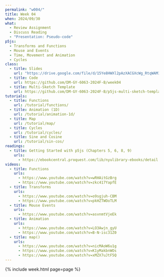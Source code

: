 ```yaml
---
permalink: "w004/"
title: Week 04
when: 2024/09/30
what:
  - Review Assignment
  - Discuss Reading
  - "Presentation: Pseudo-code"
p5js:
  - Transforms and Functions
  - Mouse and Events
  - Time, Movement and Animation
  - Cycles
class:
  - title: Slides
    url: "https://drive.google.com/file/d/15Ye8HWXl2pAzXACGXcWg_RtqWAM14Hrn/"
  - title: Code
    url: https://github.com/DM-GY-6063-2024F-B/week04
  - title: Multi-Sketch Template
    url: https://github.com/DM-GY-6063-2024F-B/p5js-multi-sketch-template
tutorials:
  - title: Functions
    url: /tutorial/functions/
  - title: Animation (1D)
    url: /tutorial/animation-1d/
  - title: Map
    url: /tutorial/map/
  - title: Cycles
    url: /tutorial/cycles/
  - title: Sine and Cosine
    url: /tutorial/sin-cos/
readings:
  - title: Getting Started with p5js (Chapters 5, 6, 8, 9)
    urls:
      - https://ebookcentral.proquest.com/lib/nyulibrary-ebooks/detail.action?docID=4333728
videos:
  - title: Functions
    urls:
      - https://www.youtube.com/watch?v=wRHAitGzBrg
      - https://www.youtube.com/watch?v=zkc417YapfE
  - title: Transforms
    urls:
      - https://www.youtube.com/watch?v=o9sgjuh-CBM
      - https://www.youtube.com/watch?v=pkHZTWOoTLM
  - title: Mouse Events
    urls:
      - https://www.youtube.com/watch?v=asvnmtVjeEk
  - title: Animation
    urls:
      - https://www.youtube.com/watch?v=LO3Awjn_gyU
      - https://www.youtube.com/watch?v=B-N-isc31Z0
  - title: map()
    urls:
      - https://www.youtube.com/watch?v=nicMAoW6u1g
      - https://www.youtube.com/watch?v=K1yMakbnWOs
      - https://www.youtube.com/watch?v=xMZX7uJtF5Q
---
```

{% include week.html page=page %}

